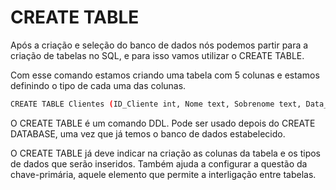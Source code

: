 # CREATE TABLE

Após a criação e seleção do banco de dados nós podemos partir para a criação de tabelas no SQL, e para isso vamos utilizar o CREATE TABLE.

Com esse comando estamos criando uma tabela com 5 colunas e estamos definindo o tipo de cada uma das colunas.

```bash
CREATE TABLE Clientes (ID_Cliente int, Nome text, Sobrenome text, Data_Nascimento text, Estado_Civil text, Sexo text, Email text, Telefone text, Renda_Anual int, Qtd_Filhos int, Escolaridade text);
```

O CREATE TABLE é um comando DDL. Pode ser usado depois do CREATE DATABASE, uma vez que já temos o banco de dados estabelecido. 

O CREATE TABLE já deve indicar na criação as colunas da tabela e os tipos de dados que serão inseridos. Também ajuda a configurar a questão da chave-primária, aquele elemento que permite a interligação entre tabelas.